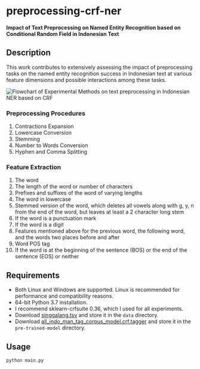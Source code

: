 # preprocessing-crf-ner
**Impact of Text Preprocessing on Named Entity Recognition based on Conditional Random Field in Indonesian Text**
## Description
This work contributes to extensively assessing the impact of preprocessing tasks on the named entity recognition success in Indonesian text at various feature dimensions and possible interactions among these tasks.

![Flowchart of Experimental Methods on text preprocessing in Indonesian NER based on CRF](https://github.com/exemuel/preprocessing-crf-ner/images/flowchart.png)

### Preprocessing Procedures
1. Contractions Expansion
2. Lowercase Conversion
3. Stemming
4. Number to Words Conversion
5. Hyphen and Comma Splitting

###	Feature Extraction
1.	The word
2.	The length of the word or number of characters 
3.	Prefixes and suffixes of the word of varying lengths
4.	The word in lowercase
5.	Stemmed version of the word, which deletes all vowels along with g, y, n from the end of the word, but leaves at least a 2 character long stem
6.	If the word is a punctuation mark
7.	If the word is a digit
8.	Features mentioned above for the previous word, the following word, and the words two places before and after
9.	Word POS tag
10.	If the word is at the beginning of the sentence (BOS) or the end of the sentence (EOS) or neither

## Requirements
* Both Linux and Windows are supported. Linux is recommended for performance and compatibility reasons.
* 64-bit Python 3.7 installation.
* I recommend sklearn-crfsuite 0.36, which I used for all experiments.
* Download [singgalang.tsv](https://github.com/ialfina/ner-dataset-modified-dee/tree/master/singgalang) and store it in the `data` directory.
* Download [all_indo_man_tag_corpus_model.crf.tagger](https://drive.google.com/file/d/12yJ82GzjnqzrjX14Ob_p9qnPKtcSmqAx/view) and store it in the `pre-trained-model` directory.

## Usage
`python main.py`